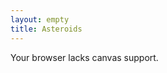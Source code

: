 ```yaml
---
layout: empty
title: Asteroids
---
```


<link rel="stylesheet" href="asteroids.css"/>
<script src="vectormath.js"></script>
<script src="particle.js"></script>
<script src="asteroids.js"></script>
<div id="asteroids_container">
  <div id="fps"></div>
  <canvas id="asteroids" height="480" width="640">Your browser lacks canvas support.</canvas>
</div>
